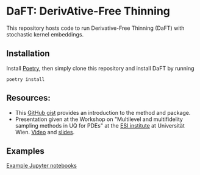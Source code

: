 # DaFT: DerivAtive-Free Thinning

This repository hosts code to run Derivative-Free Thinning (DaFT) with stochastic kernel embeddings.

## Installation
Install [Poetry](https://python-poetry.org/), then simply clone this repository and install DaFT by running
```
poetry install
```

## Resources:
- This [GitHub gist](https://gist.github.com/mikkelbue/5cf508aa4a2ad8df3585168a506b5be1) provides an introduction to the method and package.
- Presentation given at the Workshop on "Multilevel and multifidelity sampling methods in UQ for PDEs" at the [ESI institute](https://www.esi.ac.at/) at Universität Wien. [Video](https://www.youtube.com/watch?v=_GL8jt-gQEU) and [slides](https://www.esi.ac.at/uploads/71f85406-0b08-43dc-abe5-1798e87eabac.pdf).

## Examples
[Example Jupyter notebooks](https://github.com/digiLab-ai/DaFT/tree/main/examples)